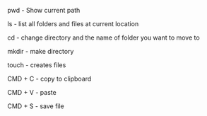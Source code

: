pwd - Show current path

ls - list all folders and files at current location

cd <directory-name> - change directory and the name of folder you want to move to

mkdir <directory-name>  - make directory

touch <filename> - creates files

CMD + C - copy to clipboard

CMD + V - paste 

CMD + S - save file